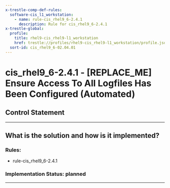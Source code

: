 ```yaml
---
x-trestle-comp-def-rules:
  software-cis_l1_workstation:
    - name: rule-cis_rhel9_6-2.4.1
      description: Rule for cis_rhel9_6-2.4.1
x-trestle-global:
  profile:
    title: rhel9-cis_rhel9-l1_workstation
    href: trestle://profiles/rhel9-cis_rhel9-l1_workstation/profile.json
  sort-id: cis_rhel9_6-02.04.01
---
```


# cis_rhel9_6-2.4.1 - \[REPLACE_ME\] Ensure Access To All Logfiles Has Been Configured (Automated)

## Control Statement

______________________________________________________________________

## What is the solution and how is it implemented?

<!-- For implementation status enter one of: implemented, partial, planned, alternative, not-applicable -->

<!-- Note that the list of rules under ### Rules: is read-only and changes will not be captured after assembly to JSON -->

<!-- Add control implementation description here for control: cis_rhel9_6-2.4.1 -->

### Rules:

  - rule-cis_rhel9_6-2.4.1

### Implementation Status: planned

______________________________________________________________________
